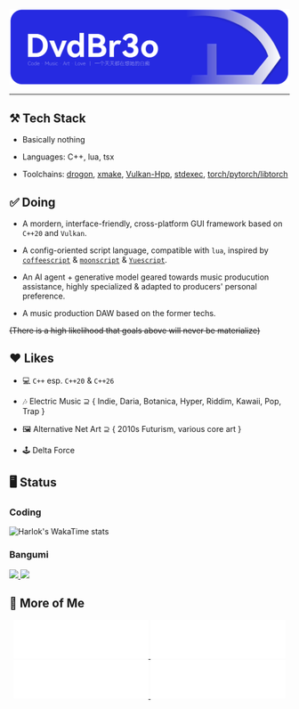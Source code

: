 ![](assets/svg/banner.svg)

---

## ⚒️ Tech Stack

- Basically nothing

- Languages: C++, lua, tsx

- Toolchains: [drogon](https://github.com/drogonframework/drogon), [xmake](https://github.com/xmake-io/xmake), [Vulkan-Hpp](https://github.com/KhronosGroup/Vulkan-Hpp), [stdexec](https://github.com/NVIDIA/stdexec), [torch/pytorch/libtorch](https://github.com/pytorch/pytorch)

## ✅ Doing

- A mordern, interface-friendly, cross-platform GUI framework based on `C++20` and `Vulkan`.

- A config-oriented script language, compatible with `lua`, inspired by [`coffeescript`](https://coffeescript.org/) & [`moonscript`](https://moonscript.org/) & [`Yuescript`](https://yuescript.org/).

- An AI agent + generative model geared towards music producution assistance, highly specialized & adapted to producers' personal preference.

- A music production DAW based on the former techs.

~~(There is a high likelihood that goals above will never be materialize)~~

## ❤️ Likes

- 💻 `C++` esp. `C++20` & `C++26`

- 🎶 Electric Music ⊇ \{ Indie, Daria, Botanica, Hyper, Riddim, Kawaii, Pop, Trap \}

- 🖼️ Alternative Net Art ⊇ \{ 2010s Futurism, various core art \}

- 🕹️ Delta Force

## 🖥️ Status

### Coding

![Harlok's WakaTime stats](https://github-readme-stats.vercel.app/api/wakatime?username=@DvdBr3o&layout=compact)

### Bangumi

<div align="left">
    <a href="https://bgm.tv/user/dvdbr3o">
        <img src="http://113.45.235.142:12301/details?username=dvdbr3o&collection_type=2&width=200&title=%E2%9C%85I%27ve%20watched" width="48%"/>
    </a>
    <a href="https://bgm.tv/user/dvdbr3o">
        <img src="http://113.45.235.142:12301/details?username=dvdbr3o&collection_type=3&width=200&title=%F0%9F%91%80I%27m%20watching" width="48%"/>
    </a>
</div>
  
## 🔗 More of Me

</div>

<div align="center">
<a href="https://blog.dvdbr3o.top/">
    <img src="partials/cardlinks/blog.svg" width="48%">
</a>
<a href="https://www.zhihu.com/people/davidbro">
    <img src="partials/cardlinks/zhihu.svg" width="48%">
</div>
<div align="center">
</a>
<a href="https://mastodon.social/@dvdbr3o">
    <img src="partials/cardlinks/mastodon.svg" width="48%">
</a>
<a href="https://space.bilibili.com/357237146">
    <img src="partials/cardlinks/bilibili.svg" width="48%">
</a>
</div>
